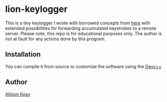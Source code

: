 # lion-keylogger

This is a tiny keylogger I wrote with borrowed concepts from [here](https://github.com/GiacomoLaw/Keylogger) 
with extended possibilities for forwarding accumulated keystrokes to a remote server.
Please note, this repo is for educational purposes only. The author is not at
fault for any actions done by this program.

## Installation 

You can compile it from source to customize the software using the [Devc++](http://www.bloodshed.net/devcpp.html)


## Author

[Allison Kosy](https://github.com/kosiken)


